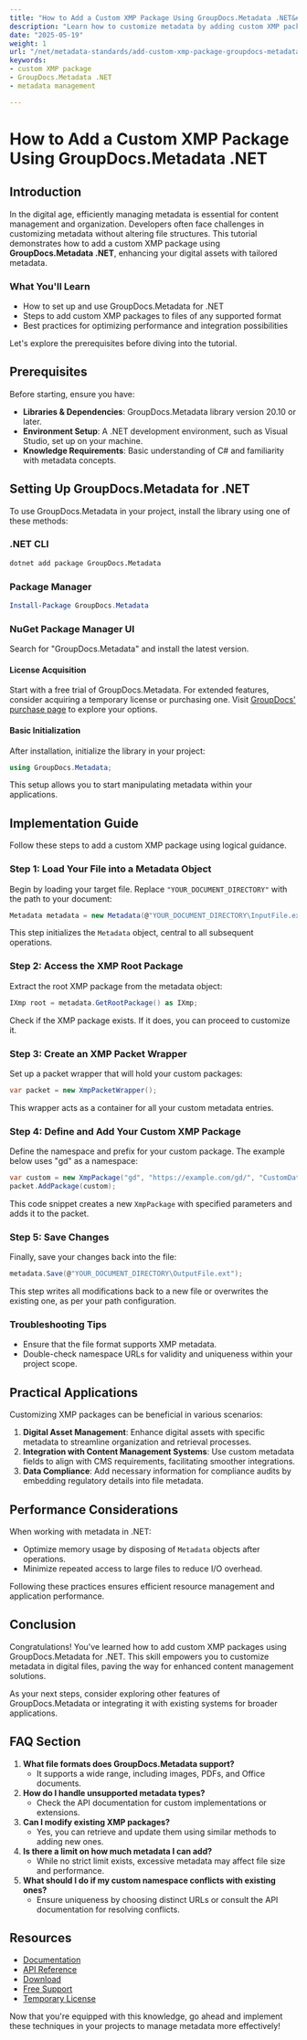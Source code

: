 ```yaml
---
title: "How to Add a Custom XMP Package Using GroupDocs.Metadata .NET&#58; A Comprehensive Guide"
description: "Learn how to customize metadata by adding custom XMP packages using GroupDocs.Metadata for .NET. This guide covers setup, implementation, and best practices."
date: "2025-05-19"
weight: 1
url: "/net/metadata-standards/add-custom-xmp-package-groupdocs-metadata-net/"
keywords:
- custom XMP package
- GroupDocs.Metadata .NET
- metadata management

---
```



# How to Add a Custom XMP Package Using GroupDocs.Metadata .NET

## Introduction

In the digital age, efficiently managing metadata is essential for content management and organization. Developers often face challenges in customizing metadata without altering file structures. This tutorial demonstrates how to add a custom XMP package using **GroupDocs.Metadata .NET**, enhancing your digital assets with tailored metadata.

### What You'll Learn
- How to set up and use GroupDocs.Metadata for .NET
- Steps to add custom XMP packages to files of any supported format
- Best practices for optimizing performance and integration possibilities

Let's explore the prerequisites before diving into the tutorial.

## Prerequisites

Before starting, ensure you have:
- **Libraries & Dependencies**: GroupDocs.Metadata library version 20.10 or later.
- **Environment Setup**: A .NET development environment, such as Visual Studio, set up on your machine.
- **Knowledge Requirements**: Basic understanding of C# and familiarity with metadata concepts.

## Setting Up GroupDocs.Metadata for .NET

To use GroupDocs.Metadata in your project, install the library using one of these methods:

### .NET CLI
```bash
dotnet add package GroupDocs.Metadata
```

### Package Manager
```powershell
Install-Package GroupDocs.Metadata
```

### NuGet Package Manager UI
Search for "GroupDocs.Metadata" and install the latest version.

#### License Acquisition
Start with a free trial of GroupDocs.Metadata. For extended features, consider acquiring a temporary license or purchasing one. Visit [GroupDocs' purchase page](https://purchase.groupdocs.com/temporary-license/) to explore your options.

#### Basic Initialization
After installation, initialize the library in your project:

```csharp
using GroupDocs.Metadata;
```

This setup allows you to start manipulating metadata within your applications.

## Implementation Guide

Follow these steps to add a custom XMP package using logical guidance.

### Step 1: Load Your File into a Metadata Object
Begin by loading your target file. Replace `"YOUR_DOCUMENT_DIRECTORY"` with the path to your document:

```csharp
Metadata metadata = new Metadata(@"YOUR_DOCUMENT_DIRECTORY\InputFile.ext");
```

This step initializes the `Metadata` object, central to all subsequent operations.

### Step 2: Access the XMP Root Package
Extract the root XMP package from the metadata object:

```csharp
IXmp root = metadata.GetRootPackage() as IXmp;
```

Check if the XMP package exists. If it does, you can proceed to customize it.

### Step 3: Create an XMP Packet Wrapper
Set up a packet wrapper that will hold your custom packages:

```csharp
var packet = new XmpPacketWrapper();
```

This wrapper acts as a container for all your custom metadata entries.

### Step 4: Define and Add Your Custom XMP Package
Define the namespace and prefix for your custom package. The example below uses "gd" as a namespace:

```csharp
var custom = new XmpPackage("gd", "https://example.com/gd/", "CustomData");
packet.AddPackage(custom);
```

This code snippet creates a new `XmpPackage` with specified parameters and adds it to the packet.

### Step 5: Save Changes
Finally, save your changes back into the file:

```csharp
metadata.Save(@"YOUR_DOCUMENT_DIRECTORY\OutputFile.ext");
```

This step writes all modifications back to a new file or overwrites the existing one, as per your path configuration.

### Troubleshooting Tips
- Ensure that the file format supports XMP metadata.
- Double-check namespace URLs for validity and uniqueness within your project scope.

## Practical Applications
Customizing XMP packages can be beneficial in various scenarios:

1. **Digital Asset Management**: Enhance digital assets with specific metadata to streamline organization and retrieval processes.
2. **Integration with Content Management Systems**: Use custom metadata fields to align with CMS requirements, facilitating smoother integrations.
3. **Data Compliance**: Add necessary information for compliance audits by embedding regulatory details into file metadata.

## Performance Considerations
When working with metadata in .NET:
- Optimize memory usage by disposing of `Metadata` objects after operations.
- Minimize repeated access to large files to reduce I/O overhead.

Following these practices ensures efficient resource management and application performance.

## Conclusion
Congratulations! You've learned how to add custom XMP packages using GroupDocs.Metadata for .NET. This skill empowers you to customize metadata in digital files, paving the way for enhanced content management solutions.

As your next steps, consider exploring other features of GroupDocs.Metadata or integrating it with existing systems for broader applications.

## FAQ Section
1. **What file formats does GroupDocs.Metadata support?**
   - It supports a wide range, including images, PDFs, and Office documents.
2. **How do I handle unsupported metadata types?**
   - Check the API documentation for custom implementations or extensions.
3. **Can I modify existing XMP packages?**
   - Yes, you can retrieve and update them using similar methods to adding new ones.
4. **Is there a limit on how much metadata I can add?**
   - While no strict limit exists, excessive metadata may affect file size and performance.
5. **What should I do if my custom namespace conflicts with existing ones?**
   - Ensure uniqueness by choosing distinct URLs or consult the API documentation for resolving conflicts.

## Resources
- [Documentation](https://docs.groupdocs.com/metadata/net/)
- [API Reference](https://reference.groupdocs.com/metadata/net/)
- [Download](https://releases.groupdocs.com/metadata/net/)
- [Free Support](https://forum.groupdocs.com/c/metadata/)
- [Temporary License](https://purchase.groupdocs.com/temporary-license/)

Now that you're equipped with this knowledge, go ahead and implement these techniques in your projects to manage metadata more effectively!
